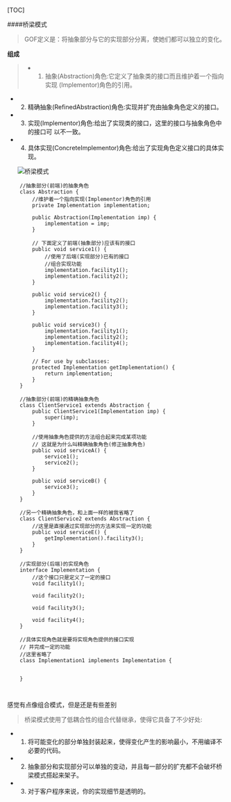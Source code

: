 [TOC]

####桥梁模式

>GOF定义是：将抽象部分与它的实现部分分离，使她们都可以独立的变化。
>


**组成**
>
>- 1) 抽象(Abstraction)角色:它定义了抽象类的接口而且维护着一个指向实现(Implementor)角色的引用。- 2) 精确抽象(RefinedAbstraction)角色:实现并扩充由抽象角色定义的接口。- 3) 实现(Implementor)角色:给出了实现类的接口，这里的接口与抽象角色中的接口可以不一致。- 4) 具体实现(ConcreteImplementor)角色:给出了实现角色定义接口的具体实现。
   
   
   ![桥梁模式]()
   
   
```
    //抽象部分(前端)的抽象角色
    class Abstraction {
        //维护着一个指向实现(Implementor)角色的引用
        private Implementation implementation;

        public Abstraction(Implementation imp) {
            implementation = imp;
        }

        // 下面定义了前端(抽象部分)应该有的接口
        public void service1() {
            //使用了后端(实现部分)已有的接口
            //组合实现功能
            implementation.facility1();
            implementation.facility2();
        }

        public void service2() {
            implementation.facility2();
            implementation.facility3();
        }

        public void service3() {
            implementation.facility1();
            implementation.facility2();
            implementation.facility4();
        }

        // For use by subclasses:
        protected Implementation getImplementation() {
            return implementation;
        }
    }

    //抽象部分(前端)的精确抽象角色
    class ClientService1 extends Abstraction {
        public ClientService1(Implementation imp) {
            super(imp);
        }

        //使用抽象角色提供的方法组合起来完成某项功能
        // 这就是为什么叫精确抽象角色(修正抽象角色)
        public void serviceA() {
            service1();
            service2();
        }

        public void serviceB() {
            service3();
        }
    }

    //另一个精确抽象角色，和上面一样的被我省略了
    class ClientService2 extends Abstraction {
        //这里是直接通过实现部分的方法来实现一定的功能
        public void serviceE() {
            getImplementation().facility3();
        }
    }

    //实现部分(后端)的实现角色
    interface Implementation {
        //这个接口只是定义了一定的接口
        void facility1();

        void facility2();

        void facility3();

        void facility4();
    }

    //具体实现角色就是要将实现角色提供的接口实现
    // 并完成一定的功能
    //这里省略了
    class Implementation1 implements Implementation {


    }



```

感觉有点像组合模式，但是还是有些差别

>桥梁模式使用了低耦合性的组合代替继承，使得它具备了不少好处:>- 1) 将可能变化的部分单独封装起来，使得变化产生的影响最小，不用编译不必要的代码。- 2) 抽象部分和实现部分可以单独的变动，并且每一部分的扩充都不会破坏桥梁模式搭起来架子。- 3) 对于客户程序来说，你的实现细节是透明的。
   
